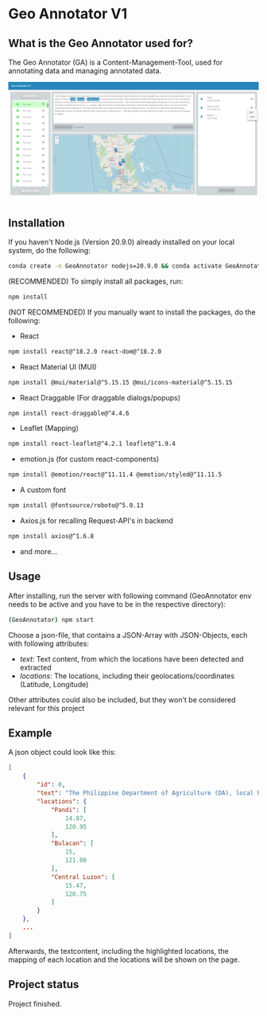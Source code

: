 # Geo Annotator V1

## What is the Geo Annotator used for?
The Geo Annotator (GA) is a Content-Management-Tool, used for annotating data and managing annotated data.

![Geo Annotator - Example](./src/example.png "Geo Annotator")

## Installation
If you haven't Node.js (Version 20.9.0) already installed on your local system, do the following:
```bash
conda create -n GeoAnnotator nodejs=20.9.0 && conda activate GeoAnnotator
```

(RECOMMENDED)
To simply install all packages, run:
```bash 
npm install
```

(NOT RECOMMENDED)
If you manually want to install the packages, do the following:
- React
```bash
npm install react@^18.2.0 react-dom@^18.2.0
```
- React Material UI (MUI)
```bash
npm install @mui/material@^5.15.15 @mui/icons-material@^5.15.15
```
- React Draggable (For draggable dialogs/popups)
```bash
npm install react-draggable@^4.4.6
```
- Leaflet (Mapping)
```bash
npm install react-leaflet@^4.2.1 leaflet@^1.9.4
```
- emotion.js (for custom react-components)
```bash
npm install @emotion/react@^11.11.4 @emotion/styled@^11.11.5
```
- A custom font
```bash
npm install @fontsource/roboto@^5.0.13
```
- Axios.js for recalling Request-API's in backend
```bash
npm install axios@^1.6.8
```
- and more...

## Usage
After installing, run the server with following command (GeoAnnotator env needs to be active and you have to be in the respective directory):
```bash
(GeoAnnotator) npm start
```

Choose a json-file, that contains a JSON-Array with JSON-Objects, each with following attributes:
- *text*: Text content, from which the locations have been detected and extracted
- *locations*: The locations, including their geolocations/coordinates (Latitude, Longitude)

Other attributes could also be included, but they won't be considered relevant for this project

## Example
A json object could look like this:
```json
[
    {
        "id": 0,
        "text": "The Philippine Department of Agriculture (DA), local health and agricultural teams Sunday have started slaughtering, burning and burying roughly 6,500 hogs at a farm in Pandi, Bulacan in Central Luzon on Sunday after three farm workers became infected with Reston ebolavirus (ERV) of the virus group Ebola, as a precautionary measure and to protect the local livestock industry. \"We culled around 300 heads\u2014piglets and growers\u2014in two and a half hours; we tried to start the process at 5 p.m. Sunday; after three hours we disposed of 442 hogs; that includes transporting the hogs to an area in the farm where they will be disposed of; with this rate and with some improvements in the procedure tomorrow, we expect to complete the depopulation by Wednesday,\u201d Bureau of Animal Industry (BAI) head Davinio Catbagan said. \"With the problems we encountered last night, we may go beyond Thursday,\" he added.",
        "locations": {
            "Pandi": [
                14.87,
                120.95
            ],
            "Bulacan": [
                15,
                121.08
            ],
            "Central Luzon": [
                15.47,
                120.75
            ]
        }
    },
    ...
]
```

Afterwards, the textcontent, including the highlighted locations, the mapping of each location and the locations will be shown on the page.

## Project status
Project finished.